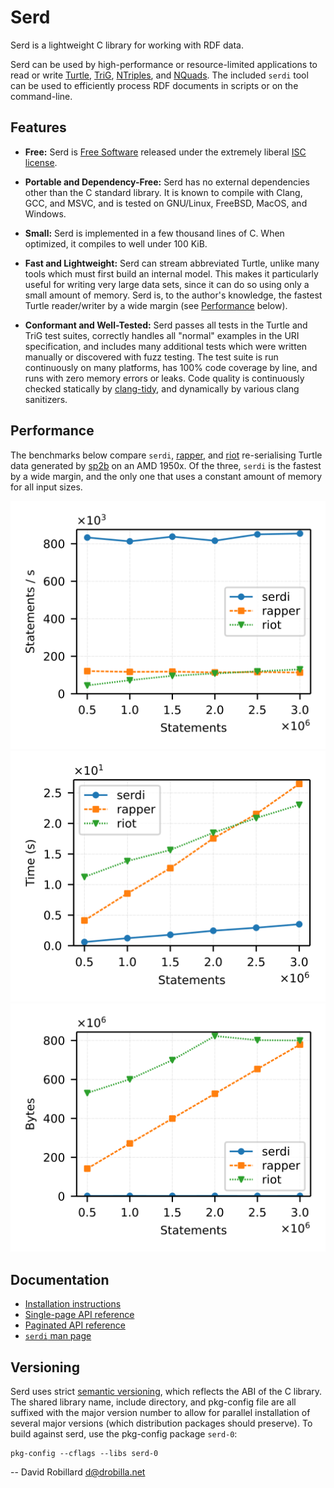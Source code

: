 <!-- Copyright 2011-2022 David Robillard <d@drobilla.net> -->
<!-- SPDX-License-Identifier: ISC -->

Serd
====

Serd is a lightweight C library for working with RDF data.

Serd can be used by high-performance or resource-limited applications to read
or write [Turtle][], [TriG][], [NTriples][], and [NQuads][].  The included
`serdi` tool can be used to efficiently process RDF documents in scripts or on
the command-line.

Features
--------

 * **Free:** Serd is [Free Software][] released under the extremely liberal
   [ISC license][].

 * **Portable and Dependency-Free:** Serd has no external dependencies other
   than the C standard library.  It is known to compile with Clang, GCC, and
   MSVC, and is tested on GNU/Linux, FreeBSD, MacOS, and Windows.

 * **Small:** Serd is implemented in a few thousand lines of C.  When optimized,
   it compiles to well under 100 KiB.

 * **Fast and Lightweight:** Serd can stream abbreviated Turtle, unlike many
   tools which must first build an internal model.  This makes it particularly
   useful for writing very large data sets, since it can do so using only a
   small amount of memory.  Serd is, to the author's knowledge, the fastest
   Turtle reader/writer by a wide margin (see [Performance](#performance)
   below).

 * **Conformant and Well-Tested:** Serd passes all tests in the Turtle and TriG
   test suites, correctly handles all "normal" examples in the URI
   specification, and includes many additional tests which were written
   manually or discovered with fuzz testing.  The test suite is run
   continuously on many platforms, has 100% code coverage by line, and runs
   with zero memory errors or leaks.  Code quality is continuously checked
   statically by [clang-tidy][], and dynamically by various clang sanitizers.

Performance
-----------

The benchmarks below compare `serdi`, [rapper][], and [riot][] re-serialising
Turtle data generated by [sp2b][] on an AMD 1950x.  Of the three, `serdi` is
the fastest by a wide margin, and the only one that uses a constant amount of
memory for all input sizes.

![Throughput](doc/serdi-throughput.svg)
![Time](doc/serdi-time.svg)
![Memory](doc/serdi-memory.svg)

Documentation
-------------

 * [Installation instructions](INSTALL.md)
 * [Single-page API reference](https://drobilla.gitlab.io/serd/doc/singlehtml/)
 * [Paginated API reference](https://drobilla.gitlab.io/serd/doc/html/)
 * [`serdi` man page](https://drobilla.gitlab.io/serd/man/serdi.html)

Versioning
----------

Serd uses strict [semantic versioning](http://semver.org/), which reflects the
ABI of the C library.  The shared library name, include directory, and
pkg-config file are all suffixed with the major version number to allow for
parallel installation of several major versions (which distribution packages
should preserve).  To build against serd, use the pkg-config package `serd-0`:

    pkg-config --cflags --libs serd-0

 -- David Robillard <d@drobilla.net>

[Turtle]: https://www.w3.org/TR/turtle/
[TriG]: https://www.w3.org/TR/trig/
[NTriples]: https://www.w3.org/TR/n-triples/
[NQuads]: https://www.w3.org/TR/n-quads/
[Free Software]: http://www.gnu.org/philosophy/free-sw.html
[ISC license]: http://opensource.org/licenses/isc
[clang-tidy]: https://clang.llvm.org/extra/clang-tidy/
[rapper]: http://librdf.org/raptor/
[riot]: https://jena.apache.org/
[sp2b]: http://www2.informatik.uni-freiburg.de/~mschmidt/docs/sp2b.pdf
